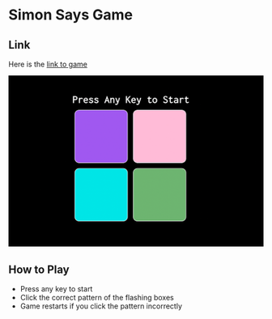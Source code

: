 # Simon Says Game

## Link
Here is the <a href="hhttps://simonsaysgame23422.netlify.app/" target='_blank'>link to game</a>

<img src='simongameimg.png' alt='color picker game '/>

## How to Play
- Press any key to start
- Click the correct pattern of the flashing boxes
- Game restarts if you click the pattern incorrectly



